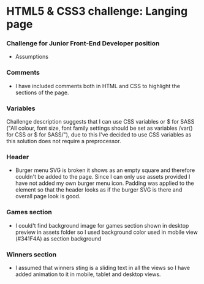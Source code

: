 <h1>HTML5 & CSS3 challenge: Langing page</h1>

<h3>Challenge for Junior Front-End Developer position</h3>

- Assumptions

<h3>Comments</h3>

- I have included comments both in HTML and CSS to highlight the sections of the page. 

<h3>Variables</h3>

Challenge description suggests that I can use CSS variables or $ for SASS ("All colour, font size, font family settings should be set as variables /var() for CSS or $ for SASS/"), due to this I've decided to use CSS variables as this solution does not require a preprocessor.

<h3>Header</h3>

- Burger menu SVG is broken it shows as an empty square and therefore couldn't be added to the page. Since I can only use assets provided I have not added my own burger menu icon. Padding was applied to the element so that the header looks as if the burger SVG is there and overall page look is good. 


<h3>Games section</h3>

- I could't find background image for games section shown in desktop preview in assets folder so I used background color used in mobile view (#341F4A) as section background

<h3>Winners section</h3>

- I assumed that winners sting is a sliding text in all the views so I have added animation to it in mobile, tablet and desktop views. 
